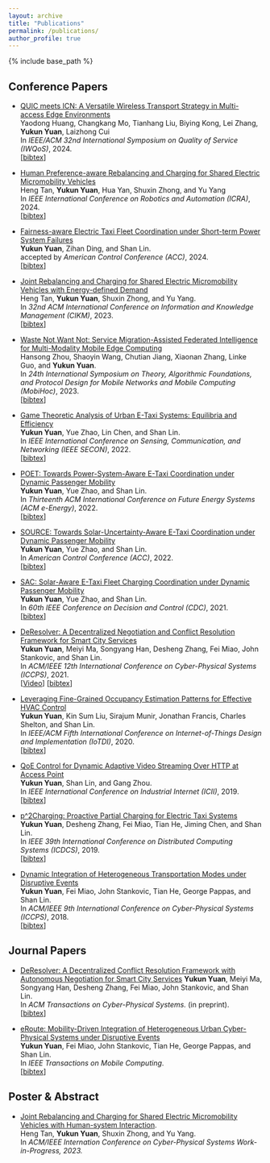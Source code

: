 ```yaml
---
layout: archive
title: "Publications"
permalink: /publications/
author_profile: true
---
```


{% include base_path %}


## Conference Papers


* [QUIC meets ICN: A Versatile Wireless Transport Strategy in Multi-access Edge Environments](https://ieeexplore.ieee.org/abstract/document/10682860)    
   Yaodong Huang, Changkang Mo, Tianhang Liu, Biying Kong, Lei Zhang, **Yukun Yuan**, Laizhong Cui      
   In <i>IEEE/ACM 32nd International Symposium on Quality of Service (IWQoS)</i>, 2024.                           
    [<a href="javascript:void(0)" onclick="(function(target, id) { if ($('#' + id).css('display') == 'block') { $('#' + id).hide('fast'); $(target).text('bibtex') } else { $('#' + id).show('fast'); $(target).text('bibtex▲') } })(this, 'bibtex-iwqos2024');">bibtex</a>]
<div id="bibtex-iwqos2024" style="display:none">
<pre>
  @INPROCEEDINGS{10682860,
  author={Huang, Yaodong and Mo, Changkang and Liu, Tianhang and Kong, Biying and Zhang, Lei and Yuan, Yukun and Cui, Laizhong},
  booktitle={2024 IEEE/ACM 32nd International Symposium on Quality of Service (IWQoS)}, 
  title={QUIC meets ICN: A Versatile Wireless Transport Strategy in Multi-access Edge Environments}, 
  year={2024},
  volume={},
  number={},
  pages={1-6},
  keywords={Wireless communication;Protocols;Unicast;Scalability;Quality of service;Data communication;Communication system security},
  doi={10.1109/IWQoS61813.2024.10682860}}
</pre></div> 



* [Human Preference-aware Rebalancing and Charging for Shared Electric Micromobility Vehicles](https://ieeexplore.ieee.org/abstract/document/10610713)    
   Heng Tan, **Yukun Yuan**, Hua Yan, Shuxin Zhong, and Yu Yang      
   In <i>IEEE International Conference on Robotics and Automation (ICRA)</i>, 2024.                           
    [<a href="javascript:void(0)" onclick="(function(target, id) { if ($('#' + id).css('display') == 'block') { $('#' + id).hide('fast'); $(target).text('bibtex') } else { $('#' + id).show('fast'); $(target).text('bibtex▲') } })(this, 'bibtex-icra2024');">bibtex</a>]
<div id="bibtex-icra2024" style="display:none">
<pre>
  @INPROCEEDINGS{10610713,
  author={Tan, Heng and Yuan, Yukun and Yan, Hua and Zhong, Shuxin and Yang, Yu},
  booktitle={2024 IEEE International Conference on Robotics and Automation (ICRA)}, 
  title={Human Preference-aware Rebalancing and Charging for Shared Electric Micromobility Vehicles}, 
  year={2024},
  volume={},
  number={},
  pages={9608-9615},
  keywords={Uncertainty;Fuses;Urban areas;Transportation;Reinforcement learning;Performance gain;Energy states;Intelligent Transportation Systems;Human Factors and Human-in-the-Loop;Reinforcement Learning},
  doi={10.1109/ICRA57147.2024.10610713}}
</pre></div> 

* [Fairness-aware Electric Taxi Fleet Coordination under Short-term Power System Failures]()    
   **Yukun Yuan**, Zihan Ding, and Shan Lin.      
   accepted by <i>American Control Conference (ACC)</i>, 2024.                           
    [<a href="javascript:void(0)" onclick="(function(target, id) { if ($('#' + id).css('display') == 'block') { $('#' + id).hide('fast'); $(target).text('bibtex') } else { $('#' + id).show('fast'); $(target).text('bibtex▲') } })(this, 'bibtex-acc2024');">bibtex</a>]
<div id="bibtex-acc2024" style="display:none">
<pre>
</pre></div> 

* [Joint Rebalancing and Charging for Shared Electric Micromobility Vehicles with Energy-defined Demand](https://doi.org/10.1145/3583780.3614942)    
   Heng Tan, **Yukun Yuan**, Shuxin Zhong, and Yu Yang.      
   In <i>32nd ACM International Conference on Information and Knowledge Management (CIKM)</i>, 2023.                           
    [<a href="javascript:void(0)" onclick="(function(target, id) { if ($('#' + id).css('display') == 'block') { $('#' + id).hide('fast'); $(target).text('bibtex') } else { $('#' + id).show('fast'); $(target).text('bibtex▲') } })(this, 'bibtex-cikm2023');">bibtex</a>]
<div id="bibtex-cikm2023" style="display:none">
<pre>@inproceedings{tan2023cikm,
  title={Joint Rebalancing and Charging for Shared Electric Micromobility Vehicles with Energy-informed Demand},
  author={Tan, Heng and Yuan, Yukun and Zhong, Shuxin and Yang, Yu},
  booktitle={Proceedings of the 32nd ACM International Conference on Information and Knowledge Management},
  pages={2392--2401},
  year={2023}
}
</pre></div> 

* [Waste Not,Want Not: Service Migration-Assisted Federated Intelligence for Multi-Modality Mobile Edge Computing](https://doi.org/10.1145/3565287.3610277)    
    Hansong Zhou, Shaoyin Wang, Chutian Jiang, Xiaonan Zhang, Linke Guo, and **Yukun Yuan**.      
   In <i>24th International Symposium on Theory, Algorithmic Foundations, and Protocol Design for Mobile Networks and Mobile Computing (MobiHoc)</i>, 2023.                           
    [<a href="javascript:void(0)" onclick="(function(target, id) { if ($('#' + id).css('display') == 'block') { $('#' + id).hide('fast'); $(target).text('bibtex') } else { $('#' + id).show('fast'); $(target).text('bibtex▲') } })(this, 'bibtex-mobihoc2023');">bibtex</a>]
<div id="bibtex-mobihoc2023" style="display:none">
<pre>@inproceedings{zhou2023waste,
  title={Waste Not, Want Not: Service Migration-Assisted Federated Intelligence for Multi-Modality Mobile Edge Computing},
  author={Zhou, Hansong and Wang, Shaoying and Jiang, Chutian and Zhang, Xiaonan and Guo, Linke and Yuan, Yukun},
  booktitle={Proceedings of the Twenty-fourth International Symposium on Theory, Algorithmic Foundations, and Protocol Design for Mobile Networks and Mobile Computing},
  pages={211--220},
  year={2023}
}
</pre></div> 

* [Game Theoretic Analysis of Urban E-Taxi Systems: Equilibria and Efficiency](https://ieeexplore.ieee.org/document/9918566)    
    **Yukun Yuan**, Yue Zhao, Lin Chen, and Shan Lin.      
   In <i>IEEE International Conference on Sensing, Communication, and Networking (IEEE SECON)</i>, 2022.                           
    [<a href="javascript:void(0)" onclick="(function(target, id) { if ($('#' + id).css('display') == 'block') { $('#' + id).hide('fast'); $(target).text('bibtex') } else { $('#' + id).show('fast'); $(target).text('bibtex▲') } })(this, 'bibtex-secon');">bibtex</a>]
<div id="bibtex-secon" style="display:none">
<pre>@inproceedings{yuan2022game,
  title={Game Theoretic Analysis of Urban E-Taxi Systems: Equilibria and Efficiency},
  author={Yuan, Yukun and Zhao, Yue and Chen, Lin and Lin, Shan},
  booktitle={2022 19th Annual IEEE International Conference on Sensing, Communication, and Networking (SECON)},
  pages={379--387},
  year={2022},
  organization={IEEE}
}
</pre></div> 

* [POET: Towards Power-System-Aware E-Taxi Coordination under Dynamic Passenger Mobility](http://www.ece.sunysb.edu/~yzhao/YZL_eEnergy22.pdf)    
    **Yukun Yuan**, Yue Zhao, and Shan Lin.      
   In <i>Thirteenth ACM International Conference on Future Energy Systems (ACM e-Energy)</i>, 2022.                           
    [<a href="javascript:void(0)" onclick="(function(target, id) { if ($('#' + id).css('display') == 'block') { $('#' + id).hide('fast'); $(target).text('bibtex') } else { $('#' + id).show('fast'); $(target).text('bibtex▲') } })(this, 'bibtex-poet');">bibtex</a>]
<div id="bibtex-poet" style="display:none">
<pre>@inproceedings{yuan2022poet,
  title={Poet: Towards power-system-aware e-taxi coordination under dynamic passenger mobility},
  author={Yuan, Yukun and Zhao, Yue and Lin, Shan},
  booktitle={Proceedings of the Thirteenth ACM International Conference on Future Energy Systems},
  pages={406--417},
  year={2022}
}
</pre></div> 


* [SOURCE: Towards Solar-Uncertainty-Aware E-Taxi Coordination under Dynamic Passenger Mobility](http://www.ece.sunysb.edu/~yzhao/YZL_ACC22.pdf)    
    **Yukun Yuan**, Yue Zhao, and Shan Lin.      
    In <i>American Control Conference (ACC)</i>, 2022.                           
    [<a href="javascript:void(0)" onclick="(function(target, id) { if ($('#' + id).css('display') == 'block') { $('#' + id).hide('fast'); $(target).text('bibtex') } else { $('#' + id).show('fast'); $(target).text('bibtex▲') } })(this, 'bibtex-yuan2022source');">bibtex</a>]
<div id="bibtex-yuan2022source" style="display:none">
<pre>@inproceedings{yuan2022source,
  title={SOURCE: Towards Solar-Uncertainty-Aware E-Taxi Coordination under Dynamic Passenger Mobility},
  author={Yuan, Yukun and Zhao, Yue and Lin, Shan},
  booktitle={American Control Conference (ACC)},
  year={2022}
}
</pre></div>  

* [SAC: Solar-Aware E-Taxi Fleet Charging Coordination under Dynamic Passenger Mobility](http://www.ece.sunysb.edu/~yzhao/YZL_CDC21.pdf)    
    **Yukun Yuan**, Yue Zhao, and Shan Lin.      
    In <i>60th IEEE Conference on Decision and Control (CDC)</i>, 2021.                           
    [<a href="javascript:void(0)" onclick="(function(target, id) { if ($('#' + id).css('display') == 'block') { $('#' + id).hide('fast'); $(target).text('bibtex') } else { $('#' + id).show('fast'); $(target).text('bibtex▲') } })(this, 'bibtex-yuan2021sac');">bibtex</a>]
<div id="bibtex-yuan2021sac" style="display:none">
<pre>@inproceedings{yuan2021sac,
  title={Sac: Solar-aware e-taxi fleet charging coordination under dynamic passenger mobility},
  author={Yuan, Yukun and Zhao, Yue and Lin, Shan},
  booktitle={2021 60th IEEE Conference on Decision and Control (CDC)},
  pages={2071--2078},
  year={2021},
  organization={IEEE}
}
</pre></div>  

* [DeResolver: A Decentralized Negotiation and Conflict Resolution Framework for Smart City Services](https://songyanghan.com/publication/iccps2021/iccps2021.pdf)    
    **Yukun Yuan**, Meiyi Ma, Songyang Han, Desheng Zhang, Fei Miao, John Stankovic, and Shan Lin.     
    In <i>ACM/IEEE 12th International Conference on Cyber-Physical Systems (ICCPS)</i>, 2021.                           
  [[Video](https://www.youtube.com/watch?v=XwYH2vryn-I&list=PLU5v7d2COwkBYC4vc4MnSZbAdap79YKMJ&index=3)] [<a href="javascript:void(0)" onclick="(function(target, id) { if ($('#' + id).css('display') == 'block') { $('#' + id).hide('fast'); $(target).text('bibtex') } else { $('#' + id).show('fast'); $(target).text('bibtex▲') } })(this, 'bibtex-yuan2021deresolver');">bibtex</a>]
<div id="bibtex-yuan2021deresolver" style="display:none">
<pre>@inproceedings{yuan2021deresolver,
  title={DeResolver: a decentralized negotiation and conflict resolution framework for smart city services},
  author={Yuan, Yukun and Ma, Meiyi and Han, Songyang and Zhang, Desheng and Miao, Fei and Stankovic, John and Lin, Shan},
  booktitle={Proceedings of the ACM/IEEE 12th International Conference on Cyber-Physical Systems},
  pages={98--109},
  year={2021}
}
</pre></div>  

* [Leveraging Fine-Grained Occupancy Estimation Patterns for Effective HVAC Control](http://www.ece.stonybrook.edu/~slin/Publications/IoTDI2020.pdf)    
    **Yukun Yuan**, Kin Sum Liu, Sirajum Munir, Jonathan Francis, Charles Shelton, and Shan Lin.    
    In <i>IEEE/ACM Fifth International Conference on Internet-of-Things Design and Implementation (IoTDI)</i>, 2020.                           
    [<a href="javascript:void(0)" onclick="(function(target, id) { if ($('#' + id).css('display') == 'block') { $('#' + id).hide('fast'); $(target).text('bibtex') } else { $('#' + id).show('fast'); $(target).text('bibtex▲') } })(this, 'bibtex-yuan2020leveraging');">bibtex</a>]
<div id="bibtex-yuan2020leveraging" style="display:none">
<pre>@inproceedings{yuan2020leveraging,
  title={Leveraging fine-grained occupancy estimation patterns for effective HVAC control},
  author={Yuan, Yukun and Liu, Kin Sum and Munir, Sirajum and Francis, Jonathan and Shelton, Charles and Lin, Shan},
  booktitle={2020 IEEE/ACM Fifth International Conference on Internet-of-Things Design and Implementation (IoTDI)},
  pages={92--103},
  year={2020},
  organization={IEEE}
}
</pre></div>  

* [QoE Control for Dynamic Adaptive Video Streaming Over HTTP at Access Point](https://gzhou.pages.wm.edu/wp-content/blogs.dir/5736/files/sites/13/2017/12/ICII19.pdf)    
    **Yukun Yuan**, Shan Lin, and Gang Zhou.    
    In <i>IEEE International Conference on Industrial Internet (ICII)</i>, 2019.                           
    [<a href="javascript:void(0)" onclick="(function(target, id) { if ($('#' + id).css('display') == 'block') { $('#' + id).hide('fast'); $(target).text('bibtex') } else { $('#' + id).show('fast'); $(target).text('bibtex▲') } })(this, 'bibtex-yuan2019qoe');">bibtex</a>]
<div id="bibtex-yuan2019qoe" style="display:none">
<pre>@inproceedings{yuan2019qoe,
  title={QoE Control for Dynamic Adaptive Video Streaming Over HTTP at Access Point},
  author={Yuan, Yukun and Lin, Shan and Zhou, Gang},
  booktitle={2019 IEEE International Conference on Industrial Internet (ICII)},
  pages={268--277},
  year={2019},
  organization={IEEE}
}
</pre></div>  

* [p^2Charging: Proactive Partial Charging for Electric Taxi Systems](https://people.cs.rutgers.edu/~dz220/paper/p%5E2Charging.pdf)    
    **Yukun Yuan**, Desheng Zhang, Fei Miao, Tian He, Jiming Chen, and Shan Lin.  
    In <i>IEEE 39th International Conference on Distributed Computing Systems (ICDCS)</i>, 2019.                           
    [<a href="javascript:void(0)" onclick="(function(target, id) { if ($('#' + id).css('display') == 'block') { $('#' + id).hide('fast'); $(target).text('bibtex') } else { $('#' + id).show('fast'); $(target).text('bibtex▲') } })(this, 'bibtex-8885097');">bibtex</a>]
<div id="bibtex-8885097" style="display:none">
<pre>@INPROCEEDINGS{8885097,  
author={Yuan, Yukun and Zhang, Desheng and Miao, Fei and Chen, Jimin and He, Tian and Lin, Shan},  
booktitle={2019 IEEE 39th International Conference on Distributed Computing Systems (ICDCS)},   
title={p^2Charging: Proactive Partial Charging for Electric Taxi Systems},   
year={2019}, 
pages={688-699},  
doi={10.1109/ICDCS.2019.00074}}
</pre></div>  

* [Dynamic Integration of Heterogeneous Transportation Modes under Disruptive Events](https://people.cs.rutgers.edu/~dz220/paper/p%5E2Charging.pdf)    
    **Yukun Yuan**, Fei Miao, John Stankovic, Tian He, George Pappas, and Shan Lin.    
    In <i>ACM/IEEE 9th International Conference on Cyber-Physical Systems (ICCPS)</i>, 2018.                           
    [<a href="javascript:void(0)" onclick="(function(target, id) { if ($('#' + id).css('display') == 'block') { $('#' + id).hide('fast'); $(target).text('bibtex') } else { $('#' + id).show('fast'); $(target).text('bibtex▲') } })(this, 'bibtex-yuan2018dynamic');">bibtex</a>]
<div id="bibtex-yuan2018dynamic" style="display:none">
<pre>@inproceedings{yuan2018dynamic,
  title={Dynamic integration of heterogeneous transportation modes under disruptive events},
  author={Yuan, Yukun and Zhang, Desheng and Miao, Fei and Stankovic, John A and He, Tian and Pappas, George and Lin, Shan},
  booktitle={2018 ACM/IEEE 9th International Conference on Cyber-Physical Systems (ICCPS)},
  pages={65--76},
  year={2018},
  organization={IEEE}
}
</pre></div>  


## Journal Papers


* [DeResolver: A Decentralized Conflict Resolution Framework with Autonomous Negotiation for Smart City Services](https://dl.acm.org/doi/abs/10.1145/3529096)
    **Yukun Yuan**, Meiyi Ma, Songyang Han, Desheng Zhang, Fei Miao, John Stankovic, and Shan Lin.     
    In <i>ACM Transactions on Cyber-Physical Systems.</i> (in preprint).                           
 [<a href="javascript:void(0)" onclick="(function(target, id) { if ($('#' + id).css('display') == 'block') { $('#' + id).hide('fast'); $(target).text('bibtex') } else { $('#' + id).show('fast'); $(target).text('bibtex▲') } })(this, 'bibtex-deresolvertcps');">bibtex</a>]
<div id="bibtex-deresolvertcps" style="display:none">
<pre>@article{deresolvertcps,
author = {Yuan, Yukun and Ma, Meiyi and Han, Songyang and Zhang, Desheng and Miao, Fei and Stankovic, John and Lin, Shan},
title = {DeResolver: A Decentralized Conflict Resolution Framework with Autonomous Negotiation for Smart City Services},
year = {2022},
publisher = {Association for Computing Machinery},
address = {New York, NY, USA},
issn = {2378-962X},
url = {https://doi.org/10.1145/3529096},
doi = {10.1145/3529096},
note = {Just Accepted},
journal = {ACM Trans. Cyber-Phys. Syst.},
month = {mar},
keywords = {Smart Services, Decentralized Resolution, Conflicts across services, Multiple Services Negotiation.}
}
</pre></div>  


* [eRoute: Mobility-Driven Integration of Heterogeneous Urban Cyber-Physical Systems under Disruptive Events](https://ieeexplore.ieee.org/document/9462550)    
    **Yukun Yuan**, Fei Miao, John Stankovic, Tian He, George Pappas, and Shan Lin.    
    In <i>IEEE Transactions on Mobile Computing</i>.                           
    [<a href="javascript:void(0)" onclick="(function(target, id) { if ($('#' + id).css('display') == 'block') { $('#' + id).hide('fast'); $(target).text('bibtex') } else { $('#' + id).show('fast'); $(target).text('bibtex▲') } })(this, 'bibtex-eroute');">bibtex</a>]
<div id="bibtex-eroute" style="display:none">
<pre>@ARTICLE{eroute,  
author={Yuan, Yukun and Zhang, Desheng and Miao, Fei and Stankovic, John A. and He, Tian and Pappas, George and Lin, Shan},  
journal={IEEE Transactions on Mobile Computing},   
title={eRoute: Mobility-Driven Integration of Heterogeneous Urban Cyber-Physical Systems under Disruptive Events},   
year={2021},  volume={},  number={},  pages={1-1},  
doi={10.1109/TMC.2021.3091324}}
</pre></div>  

## Poster & Abstract


* [Joint Rebalancing and Charging for Shared Electric Micromobility Vehicles with Human-system Interaction](https://dl.acm.org/doi/abs/10.1145/3529096).<br>
 Heng Tan, **Yukun Yuan**, Shuxin Zhong, and Yu Yang.     
    In <i>ACM/IEEE Internation Conference on Cyber-Physical Systems Work-in-Progress, 2023.</i>                           
  




